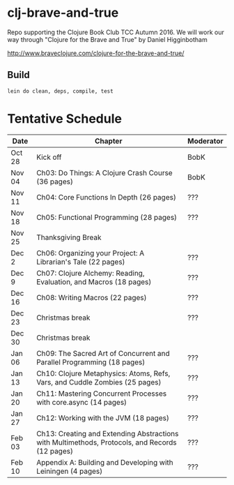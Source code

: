 # clj-brave-and-true

Repo supporting the Clojure Book Club TCC Autumn 2016.
We will work our way through "Clojure for the Brave and True"
by Daniel Higginbotham

http://www.braveclojure.com/clojure-for-the-brave-and-true/

## Build

    lein do clean, deps, compile, test

# Tentative Schedule

| Date    | Chapter | Moderator |
|---------|---------|-----------|
|Oct 28|Kick off|BobK|
|Nov 04|Ch03: Do Things: A Clojure Crash Course (36 pages)|BobK|
|Nov 11|Ch04: Core Functions In Depth (26 pages)|???|
|Nov 18|Ch05: Functional Programming (28 pages)|???|
|Nov 25|Thanksgiving Break||
|Dec 2|Ch06:  Organizing your Project:  A Librarian's Tale (22 pages) |???|
|Dec 9|Ch07: Clojure Alchemy: Reading, Evaluation, and Macros (18 pages)|???|
|Dec 16|Ch08: Writing Macros (22 pages)|???|
|Dec 23|Christmas break|???|
|Dec 30|Christmas break||???|
|Jan 06|Ch09: The Sacred Art of Concurrent and Parallel Programming (18 pages)|???|
|Jan 13|Ch10: Clojure Metaphysics:  Atoms, Refs, Vars, and Cuddle Zombies (25 pages)|???|
|Jan 20|Ch11: Mastering Concurrent Processes with core.async (14 pages)|???|
|Jan 27|Ch12: Working with the JVM (18 pages)|???|
|Feb 03|Ch13: Creating and Extending Abstractions with Multimethods, Protocols, and Records (12 pages)|???|
|Feb 10|Appendix A:  Building and Developing with Leiningen (4 pages)|???|
